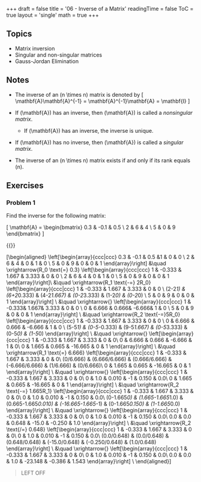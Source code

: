 +++
draft = false
title = '06 - Inverse of a Matrix'
readingTime = false
ToC = true
layout = 'single'
math = true
+++

## Topics
- Matrix inversion
- Singular and non-singular matrices
- Gauss-Jordan Elimination

## Notes
- The inverse of an \(n \times n\) matrix is denoted by
\[
  \mathbf{A}\mathbf{A}^{-1} = \mathbf{A}^{-1}\mathbf{A} = \mathbf{I}
\]

- If \(\mathbf{A}\) has an inverse, then \(\mathbf{A}\) is called a _nonsingular matrix_.
  - If \(\mathbf{A}\) has an inverse, the inverse is unique.
- If \(\mathbf{A}\) has no inverse, then \(\mathbf{A}\) is called a _singular matrix_.
- The inverse of an \(n \times n\) matrix exists if and only if its rank equals \(n\).

## Exercises

### Problem 1

Find the inverse for the following matrix:

\[
  \mathbf{A} = \begin{bmatrix}
    0.3 & -0.1 & 0.5 \\
    2 & 6 & 4 \\
    5 & 0 & 9
  \end{bmatrix}
\]

{{<divider>}}

\[\begin{aligned}
\left[\begin{array}{ccc|ccc}
    0.3 & -0.1 & 0.5 &1 & 0 & 0 \\
    2 & 6 & 4 & 0 & 1 & 0 \\
    5 & 0 & 9 & 0 & 0 & 1
\end{array}\right]
&\quad \xrightarrow{R_0 \text{\=} 0.3}
\left[\begin{array}{ccc|ccc}
    1 & -0.333 & 1.667 & 3.333 & 0 & 0 \\
    2 & 6 & 4 & 0 & 1 & 0 \\
    5 & 0 & 9 & 0 & 0 & 1
\end{array}\right]\\
&\quad \xrightarrow{R_1 \text{-=} 2R_0}
\left[\begin{array}{ccc|ccc}
  1       & -0.333      & 1.667         & 3.333         & 0       & 0 \\
  (2-2*1) & (6+2*0.333) & (4-2*1.667)   & (0-2*3.333)   & (1-2*0) & (0-2*0) \\
  5 & 0 & 9 & 0 & 0 & 1
\end{array}\right] \\
&\quad \xrightarrow{}
\left[\begin{array}{ccc|ccc}
  1 & -0.333& 1.667& 3.333 & 0 & 0 \\
  0 & 6.666 & 0.666& -6.666& 1 & 0 \\
  5 & 0 & 9 & 0 & 0 & 1
\end{array}\right] \\
&\quad \xrightarrow{R_2 \text{-=}5R_0}
\left[\begin{array}{ccc|ccc}
  1      & -0.333 & 1.667  & 3.333  & 0      & 0 \\
  0      & 6.666  & 0.666  & -6.666 & 1      & 0 \\
  (5-5*1) & (0-5*-0.333) & (9-5*1.667) & (0-5*3.333) & (0-5*0) & (1-5*0)
\end{array}\right] \\
&\quad \xrightarrow{}
\left[\begin{array}{ccc|ccc}
1 & -0.333 & 1.667 & 3.333   & 0 & 0\\
0 & 6.666  & 0.666 & -6.666  & 1 & 0\\
0 & 1.665  & 0.665 & -16.665 & 0 & 1
\end{array}\right] \\
&\quad \xrightarrow{R_1 \text{\=} 6.666}
\left[\begin{array}{ccc|ccc}
1         & -0.333        & 1.667         & 3.333          & 0         & 0\\
(0/6.666) & (6.666/6.666) & (0.666/6.666) & (-6.666/6.666) & (1/6.666) & (0/6.666)\\
0         & 1.665         & 0.665         & -16.665        & 0         & 1
\end{array}\right] \\ 
&\quad \xrightarrow{}
\left[\begin{array}{ccc|ccc}
1 & -0.333 & 1.667 & 3.333   & 0     & 0\\
0 & 1.0    & 0.010 & -1      & 0.150 & 0.0\\
0 & 1.665  & 0.665 & -16.665 & 0     & 1
\end{array}\right] \\
&\quad \xrightarrow{R_2 \text{-=} 1.665R_1}
\left[\begin{array}{ccc|ccc}
1           & -0.333            & 1.667               & 3.333              & 0               & 0\\
0           & 1.0               & 0.010               & -1                 & 0.150           & 0.0\\
(0-1.665*0) & (1.665-1.665*1.0) & (0.665-1.665*0.010) & (-16.665-1.665*-1) & (0-1.665*0.150) & (1-1.665*0.0)
\end{array}\right] \\
&\quad \xrightarrow{}
\left[\begin{array}{ccc|ccc}
1   & -0.333 & 1.667 & 3.333 & 0      & 0\\
0   & 1.0    & 0.010 & -1    & 0.150  & 0.0\\
0.0 & 0.0    & 0.648 & -15.0 & -0.250 & 1.0
\end{array}\right] \\
&\quad \xrightarrow{R_2 \text{/=} 0.648}
\left[\begin{array}{ccc|ccc}
1   & -0.333 & 1.667 & 3.333 & 0      & 0\\
0   & 1.0    & 0.010 & -1    & 0.150  & 0.0\\
(0.0/0.648) & (0.0/0.648)    & (0.648/0.648) & (-15.0/0.648) & (-0.250/0.648) & (1.0/0.648)
\end{array}\right] \\
&\quad \xrightarrow{}
\left[\begin{array}{ccc|ccc}
1   & -0.333 & 1.667 & 3.333   & 0      & 0\\
0   & 1.0    & 0.010 & -1      & 0.150  & 0.0\\
0.0 & 0.0    & 1.0   & -23.148 & -0.386 & 1.543
\end{array}\right] \\
\end{aligned}\]

> LEFT OFF
